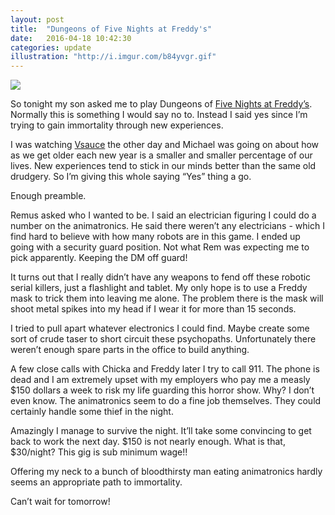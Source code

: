 ```yaml
---
layout: post
title:  "Dungeons of Five Nights at Freddy's"
date:   2016-04-18 10:42:30
categories: update
illustration: "http://i.imgur.com/b84yvgr.gif"
---
```


<img class="hidden" src="{{ page.illustration }}" />

So tonight my son asked me to play Dungeons of [Five Nights at Freddy’s](https://en.wikipedia.org/wiki/Five_Nights_at_Freddy%27s). Normally this is something I would say no to. Instead I said yes since I’m trying to gain immortality through new experiences.

I was watching [Vsauce](https://www.youtube.com/watch?v=6LyCC6jjcx8) the other day and Michael was going on about how as we get older each new year is a smaller and smaller percentage of our lives. New experiences tend to stick in our minds better than the same old drudgery. So I’m giving this whole saying “Yes” thing a go.

Enough preamble.

Remus asked who I wanted to be. I said an electrician figuring I could do a number on the animatronics. He said there weren’t any electricians - which I find hard to believe with how many robots are in this game. I ended up going with a security guard position. Not what Rem was expecting me to pick apparently. Keeping the DM off guard!

It turns out that I really didn’t have any weapons to fend off these robotic serial killers, just a flashlight and tablet. My only hope is to use a Freddy mask to trick them into leaving me alone. The problem there is the mask will shoot metal spikes into my head if I wear it for more than 15 seconds.

I tried to pull apart whatever electronics I could find.  Maybe create some sort of crude taser to short circuit these psychopaths. Unfortunately there weren’t enough spare parts in the office to build anything.

A few close calls with Chicka and Freddy later I try to call 911. The phone is dead and I am extremely upset with my employers who pay me a measly $150 dollars a week to risk my life guarding this horror show. Why? I don’t even know. The animatronics seem to do a fine job themselves. They could certainly handle some thief in the night.

Amazingly I manage to survive the night. It’ll take some convincing to get back to work the next day. $150 is not nearly enough. What is that, $30/night? This gig is sub minimum wage!!

Offering my neck to a bunch of bloodthirsty man eating animatronics hardly seems an appropriate path to immortality.

Can’t wait for tomorrow!
